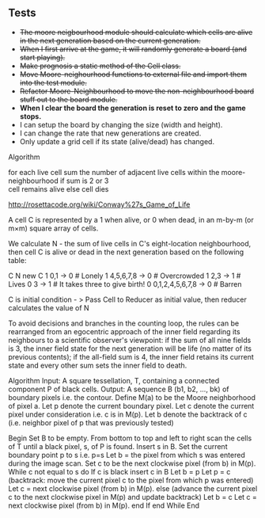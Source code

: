 ## Tests
- ~~The moore neigbourhood module should calculate which cells are alive in the next generation based on the current generation.~~
- ~~When I first arrive at the game, it will randomly generate a board (and start playing).~~
- ~~Make prognosis a static method of the Cell class.~~
- ~~Move Moore-neighourhood functions to external file and import them into the test module.~~
- ~~Refactor Moore-Neighbourhood to move the non-neighbourhood board stuff out to the board module.~~
- **When I clear the board the generation is reset to zero and the game stops.**
- I can setup the board by changing the size (width and height).
- I can change the rate that new generations are created.
- Only update a grid cell if its state (alive/dead) has changed.

Algorithm 

for each live cell
    sum the number of adjacent live cells within the moore-neighbourhood
    if sum is 2 or 3  
        cell remains alive
    else
        cell dies

http://rosettacode.org/wiki/Conway%27s_Game_of_Life

A cell   C   is represented by a   1   when alive,   or   0   when dead,   in an   m-by-m   (or m×m)   square array of cells.

We calculate   N   - the sum of live cells in C's   eight-location neighbourhood,   then cell   C   is alive or dead in the next generation based on the following table:

   C   N                 new C
   1   0,1             ->  0  # Lonely
   1   4,5,6,7,8       ->  0  # Overcrowded
   1   2,3             ->  1  # Lives
   0   3               ->  1  # It takes three to give birth!
   0   0,1,2,4,5,6,7,8 ->  0  # Barren

   C is initial condition - > Pass Cell to Reducer as initial value, then reducer calculates the value of N

To avoid decisions and branches in the counting loop, the rules can be rearranged from an egocentric approach of the inner field regarding its neighbours to a scientific observer's viewpoint: if the sum of all nine fields is 3, the inner field state for the next generation will be life (no matter of its previous contents); if the all-field sum is 4, the inner field retains its current state and every other sum sets the inner field to death.


Algorithm
Input: A square tessellation, T, containing a connected component P of black cells.
Output: A sequence B (b1, b2, ..., bk) of boundary pixels i.e. the contour.
Define M(a) to be the Moore neighborhood of pixel a.
Let p denote the current boundary pixel.
Let c denote the current pixel under consideration i.e. c is in M(p).
Let b denote the backtrack of c (i.e. neighbor pixel of p that was previously tested)
 
Begin
  Set B to be empty.
  From bottom to top and left to right scan the cells of T until a black pixel, s, of P is found.
  Insert s in B.
  Set the current boundary point p to s i.e. p=s
  Let b = the pixel from which s was entered during the image scan.
  Set c to be the next clockwise pixel (from b) in M(p).
  While c not equal to s do
    If c is black
      insert c in B
      Let b = p
      Let p = c
      (backtrack: move the current pixel c to the pixel from which p was entered)
      Let c = next clockwise pixel (from b) in M(p).
    else
      (advance the current pixel c to the next clockwise pixel in M(p) and update backtrack)
      Let b = c
      Let c = next clockwise pixel (from b) in M(p).
    end If
  end While
End